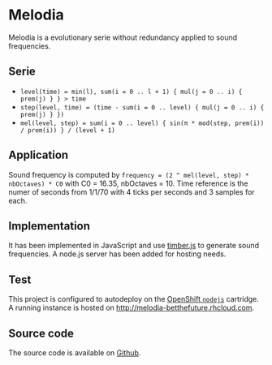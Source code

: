 # Melodia
Melodia is a evolutionary serie without redundancy applied to sound frequencies.

##  Serie
- `level(time) = min(l), sum(i = 0 .. l + 1) { mul(j = 0 .. i) { prem(j) } } > time`
- `step(level, time) = (time - sum(i = 0 .. level) { mul(j = 0 .. i) { prem(j) } })`
- `mel(level, step) = sum(i = 0 .. level) { sin(π * mod(step, prem(i)) / prem(i)) } / (level + 1)`

## Application
Sound frequency is computed by `frequency = (2 ^ mel(level, step) * nbOctaves) * C0` with C0 = 16.35, nbOctaves = 10. Time reference is the numer of seconds from 1/1/70 with 4 ticks per seconds and 3 samples for each.

## Implementation
It has been implemented in JavaScript and use [timber.js] to generate sound frequencies.
A node.js server has been added for hosting needs.

## Test
This project is configured to autodeploy on the [OpenShift `nodejs`] cartridge.
A running instance is hosted on http://melodia-betthefuture.rhcloud.com.

## Source code
The source code is available on [Github].

[OpenShift `nodejs`]:http://openshift.github.io/documentation/oo_cartridge_guide.html#nodejs
[Github]:https://github.com/thomas-abassi/Melodia
[timber.js]:http://mohayonao.github.io/timbre.js/
